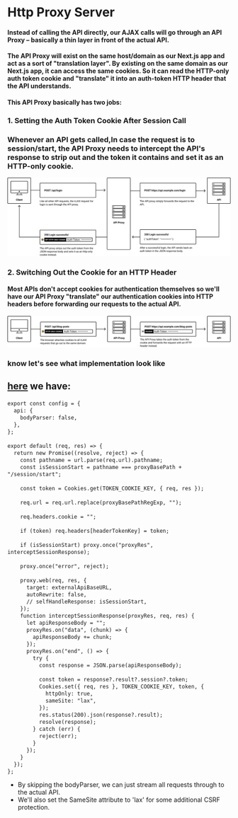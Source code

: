 <!-- #todo complete this -->

# Http Proxy Server

#### Instead of calling the API directly, our AJAX calls will go through an API Proxy – basically a thin layer in front of the actual API.

#### The API Proxy will exist on the same host/domain as our Next.js app and act as a sort of "translation layer". By existing on the same domain as our Next.js app, it can access the same cookies. So it can read the HTTP-only auth token cookie and "translate" it into an auth-token HTTP header that the API understands.

#### This API Proxy basically has two jobs:

### 1. Setting the Auth Token Cookie After Session Call

### Whenever an API gets called,In case the request is to session/start, the API Proxy needs to intercept the API's response to strip out and the token it contains and set it as an HTTP-only cookie.

![http-proxy-1](../public/images/docs/http-proxy-1.png)

### 2. Switching Out the Cookie for an HTTP Header

#### Most APIs don't accept cookies for authentication themselves so we'll have our API Proxy "translate" our authentication cookies into HTTP headers before forwarding our requests to the actual API.

![http-proxy-1](../public/images/docs/http-proxy-2.png)

### know let's see what implementation look like

## [here](../pages/api/proxy/[...path].js) we have:

```
export const config = {
  api: {
    bodyParser: false,
  },
};

export default (req, res) => {
  return new Promise((resolve, reject) => {
    const pathname = url.parse(req.url).pathname;
    const isSessionStart = pathname === proxyBasePath + "/session/start";

    const token = Cookies.get(TOKEN_COOKIE_KEY, { req, res });

    req.url = req.url.replace(proxyBasePathRegExp, "");

    req.headers.cookie = "";

    if (token) req.headers[headerTokenKey] = token;

    if (isSessionStart) proxy.once("proxyRes", interceptSessionResponse);

    proxy.once("error", reject);

    proxy.web(req, res, {
      target: externalApiBaseURL,
      autoRewrite: false,
      // selfHandleResponse: isSessionStart,
    });
    function interceptSessionResponse(proxyRes, req, res) {
      let apiResponseBody = "";
      proxyRes.on("data", (chunk) => {
        apiResponseBody += chunk;
      });
      proxyRes.on("end", () => {
        try {
          const response = JSON.parse(apiResponseBody);

          const token = response?.result?.session?.token;
          Cookies.set({ req, res }, TOKEN_COOKIE_KEY, token, {
            httpOnly: true,
            sameSite: "lax",
          });
          res.status(200).json(response?.result);
          resolve(response);
        } catch (err) {
          reject(err);
        }
      });
    }
  });
};
```

- By skipping the bodyParser, we can just stream all requests through to the actual API.
- We'll also set the SameSite attribute to 'lax' for some additional CSRF protection.
